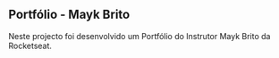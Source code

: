  ## Portfólio - Mayk Brito
 
 Neste projecto foi desenvolvido um Portfólio do Instrutor Mayk Brito da Rocketseat. 
